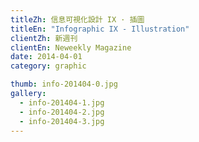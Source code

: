 ```yaml
---
titleZh: 信息可視化設計 IX · 插圖
titleEn: "Infographic IX - Illustration"
clientZh: 新週刊
clientEn: Neweekly Magazine
date: 2014-04-01
category: graphic

thumb: info-201404-0.jpg
gallery:
  - info-201404-1.jpg
  - info-201404-2.jpg
  - info-201404-3.jpg
---
```

